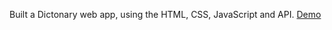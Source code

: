 Built a Dictonary web app, using the HTML, CSS, JavaScript and API.
<a href="https://subramanya-talli.github.io/English-dictionary/">Demo</a>
